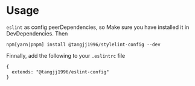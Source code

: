 # Usage

`eslint` as config peerDependencies, so Make sure you have installed it in DevDependencies. Then

```
npm[yarn|pnpm] install @tangjj1996/stylelint-config --dev
```

Finnally, add the following to your `.eslintrc` file

```
{
  extends: "@tangjj1996/eslint-config"
}
```
